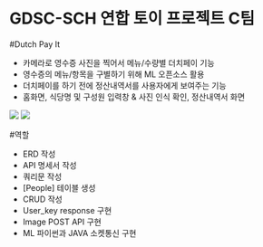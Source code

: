 GDSC-SCH 연합 토이 프로젝트 C팀
=============================
#Dutch Pay It

- 카메라로 영수증 사진을 찍어서 메뉴/수량별 더치페이 기능
- 영수증의 메뉴/항목을 구별하기 위해 ML 오픈소스 활용
- 더치페이를 하기 전에 정산내역서를 사용자에게 보여주는 기능
- 홈화면, 식당명 및 구성원 입력창 & 사진 인식 확인, 정산내역서 화면

<img src="https://s3.us-west-2.amazonaws.com/secure.notion-static.com/fe660e1b-db1f-4336-9aa8-cb816151d303/Untitled.png?X-Amz-Algorithm=AWS4-HMAC-SHA256&X-Amz-Content-Sha256=UNSIGNED-PAYLOAD&X-Amz-Credential=AKIAT73L2G45EIPT3X45%2F20230207%2Fus-west-2%2Fs3%2Faws4_request&X-Amz-Date=20230207T080221Z&X-Amz-Expires=86400&X-Amz-Signature=a963d9d9fb5c2516160e649b23b5b770a13f2c3b530ea22157109eab7d9b4ad2&X-Amz-SignedHeaders=host&response-content-disposition=filename%3D%22Untitled.png%22&x-id=GetObject"></img>
<img src="https://s3.us-west-2.amazonaws.com/secure.notion-static.com/0f2523bb-9986-43aa-8137-2d3dc43bc402/KakaoTalk_20230122_234722240.jpg?X-Amz-Algorithm=AWS4-HMAC-SHA256&X-Amz-Content-Sha256=UNSIGNED-PAYLOAD&X-Amz-Credential=AKIAT73L2G45EIPT3X45%2F20230207%2Fus-west-2%2Fs3%2Faws4_request&X-Amz-Date=20230207T080356Z&X-Amz-Expires=86400&X-Amz-Signature=5832ad0b9c3f3172abea8f77caa6db36b3a6e52de95f5408eab7ea81b1e16ebe&X-Amz-SignedHeaders=host&response-content-disposition=filename%3D%22KakaoTalk_20230122_234722240.jpg%22&x-id=GetObject"></img>

#역할
- ERD 작성
- API 명세서 작성
- 쿼리문 작성
- [People] 테이블 생성
- CRUD 작성
- User_key response 구현
- Image POST API 구현
- ML 파이썬과 JAVA 소켓통신 구현
